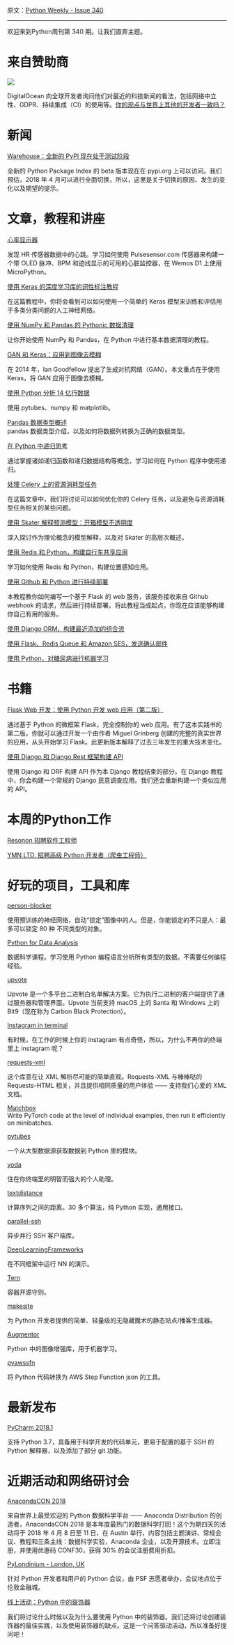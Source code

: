 原文：[Python Weekly - Issue 340](http://eepurl.com/dpIHQH)

---

欢迎来到Python周刊第 340 期。让我们直奔主题。
  
# 来自赞助商

[![](https://gallery.mailchimp.com/e2e180baf855ac797ef407fc7/images/afd87cff-158f-4358-84b1-e08990fb7860.png)](https://blog.digitalocean.com/currents-march-2018/?utm_source=paid_newsletter+python+weekly&utm_medium=display&utm_campaign=2018_Brand&utm_content=3-29-2018+python+weekly) 

DigitalOcean 向全球开发者询问他们对最近的科技新闻的看法，包括网络中立性、GDPR、持续集成（CI）的使用等。[你的观点与世界上其他的开发者一致吗？](https://blog.digitalocean.com/currents-march-2018/?utm_source=paid_newsletter+python+weekly&utm_medium=display&utm_campaign=2018_Brand&utm_content=3-29-2018+python+weekly)  
  
  
# 新闻  
  
[Warehouse：全新的 PyPI 现在处于测试阶段](https://pyfound.blogspot.com/2018/03/warehouse-all-new-pypi-is-now-in-beta.html)

全新的 Python Package Index 的 beta 版本现在在 pypi.org 上可以访问。我们预估，2018 年 4 月可以进行全面切换，所以，这里是关于切换的原因、发生的变化以及期望的提示。
  
  
# 文章，教程和讲座  
  
[心率显示器](https://martinfitzpatrick.name/article/wemos-heart-rate-sensor-display-micropython/)

发现 HR 传感器数据中的心跳。学习如何使用 Pulsesensor.com 传感器来构建一个带 OLED 脉冲、BPM 和迹线显示的可用的心脏监控器，在 Wemos D1 上使用 MicroPython。
  
[使用 Keras 的深度学习库的词性标注教程](https://medium.com/@cdiscountdatascience/part-of-speech-tagging-tutorial-with-the-keras-deep-learning-library-d7f93fa05537)  

在这篇教程中，你将会看到可以如何使用一个简单的 Keras 模型来训练和评估用于多类分类问题的人工神经网络。
  
[使用 NumPy 和 Pandas 的 Pythonic 数据清理](https://realpython.com/python-data-cleaning-numpy-pandas/)

让你开始使用 NumPy 和 Pandas，在 Python 中进行基本数据清理的教程。
  
[GAN 和 Keras：应用到图像去模糊](https://blog.sicara.com/keras-generative-adversarial-networks-image-deblurring-45e3ab6977b5)  

在 2014 年，Ian Goodfellow 提出了生成对抗网络（GAN）。本文重点在于使用 Keras，将 GAN 应用于图像去模糊。
  
[使用 Python 分析 14 亿行数据](https://hackernoon.com/analysing-1-4-billion-rows-with-python-6cec86ca9d73)  

使用 pytubes、numpy 和 matplotlib。
  
[Pandas 数据类型概述](http://pbpython.com/pandas_dtypes.html)  
pandas 数据类型介绍，以及如何将数据列转换为正确的数据类型。
  
[在 Python 中递归思考](https://realpython.com/python-thinking-recursively/)

通过掌握诸如递归函数和递归数据结构等概念，学习如何在 Python 程序中使用递归。
  
[处理 Celery 上的资源消耗型任务](https://www.vinta.com.br/blog/2018/dealing-resource-consuming-tasks-celery/)  

在这篇文章中，我们将讨论可以如何优化你的 Celery 任务，以及避免与资源消耗型任务相关的某些问题。
  
[使用 Skater 解释预测模型：开箱模型不透明度](https://www.oreilly.com/ideas/interpreting-predictive-models-with-skater-unboxing-model-opacity)  

深入探讨作为理论概念的模型解释，以及对 Skater 的高层次概述。
  
[使用 Redis 和 Python，构建自行车共享应用](https://opensource.com/article/18/2/building-bikesharing-application-open-source-tools)  

学习如何使用 Redis 和 Python，构建位置感知应用。
  
[使用 Github 和 Python 进行持续部署](https://fedoramagazine.org/continuous-deployment-github-python/)

本教程教你如何编写一个基于 Flask 的 web 服务，该服务接收来自 Github webhook 的请求，然后进行持续部署。将此教程当成起点，你现在应该能够构建你自己有用的服务。
  
[使用 Django ORM，构建最近添加的组合流](https://simonwillison.net/2018/Mar/25/combined-recent-additions/)  
  
[使用 Flask、Redis Queue 和 Amazon SES，发送确认邮件](https://testdriven.io/sending-confirmation-emails-with-flask-rq-and-ses)  
  
[使用 Python，对糖尿病进行机器学习](https://datascienceplus.com/machine-learning-for-diabetes-with-python/)  
  
  
# 书籍  
  
[Flask Web 开发：使用 Python 开发 web 应用（第二版）](https://amzn.to/2pKN7Nc)

通过基于 Python 的微框架 Flask，完全控制你的 web 应用。有了这本实践书的第二版，你就可以通过开发一个由作者 Miguel Grinberg 创建的完整的真实世界的应用，从头开始学习 Flask。此更新版本解释了过去三年发生的重大技术变化。
  
[使用 Django 和 Django Rest 框架构建 API](https://books.agiliq.com/projects/django-api-polls-tutorial/en/latest/)  

使用 Django 和 DRF 构建 API 作为本 Django 教程结束的部分。在 Django 教程中，你会构建一个常规的 Django 民意调查应用。我们还会重新构建一个类似应用的 API。
  
  
# 本周的Python工作  
  
[Resonon 招聘软件工程师](http://jobs.pythonweekly.com/jobs/software-engineer-19/)   
  
[YMN LTD. 招聘高级 Python 开发者（爬虫工程师）](http://jobs.pythonweekly.com/jobs/senior-python-developer-crawling-engineer-remote-contractor/)  
  
  
# 好玩的项目，工具和库  
  
[person-blocker](https://github.com/minimaxir/person-blocker)  

使用预训练的神经网络，自动“锁定”图像中的人。但是，你能锁定的不只是人：最多可以锁定 80 种 不同类型的对象。
  
[Python for Data Analysis](https://github.com/cuttlefishh/python-for-data-analysis)

数据科学课程。学习使用 Python 编程语言分析所有类型的数据。不需要任何编程经验。
  
[upvote](https://github.com/google/upvote)  

Upvote 是一个多平台二进制白名单解决方案。它为执行二进制的客户端提供了通过服务器和管理界面。Upvote 当前支持 macOS 上的 Santa 和 Windows 上的 Bit9（现在称为 Carbon Black Protection）。
  
[Instagram in terminal](https://github.com/billcccheng/instagram-terminal-news-feed)  

有时候，在工作的时候上你的 instagram 有点奇怪，所以，为什么不再你的终端里上 instagram 呢？
  
[requests-xml](https://github.com/erinxocon/requests-xml)  

这个库意在让 XML 解析尽可能的简单直观。Requests-XML 与棒棒哒的 Requests-HTML 相关，并且提供相同质量的用户体验 —— 支持我们心爱的 XML 文档。
  
[Matchbox](https://github.com/salesforce/matchbox)  
Write PyTorch code at the level of individual examples, then run it efficiently on minibatches.  
  
[pytubes](https://github.com/stestagg/pytubes)  

一个从大型数据源获取数据到 Python 里的模块。
  
[yoda](https://github.com/yoda-pa/yoda)  

住在你终端里的明智而强大的个人助理。
  
[textdistance](https://github.com/orsinium/textdistance)  

计算序列之间的距离。30 多个算法，纯 Python 实现，通用接口。
  
[parallel-ssh](https://github.com/ParallelSSH/parallel-ssh)  

异步并行 SSH 客户端库。
  
[DeepLearningFrameworks](https://github.com/ilkarman/DeepLearningFrameworks)  

在不同框架中运行 NN 的演示。
  
[Tern](https://github.com/vmware/tern)  

容器开源守则。
  
[makesite](https://github.com/sunainapai/makesite)  

为 Python 开发者提供的简单、轻量级的无隐藏魔术的静态站点/播客生成器。
  
[Augmentor](https://github.com/mdbloice/Augmentor)  

Python 中的图像增强库，用于机器学习。
  
[pyawssfn](https://github.com/bennorth/pyawssfn)  

将 Python 代码转换为 AWS Step Function json 的工具。
  
  
# 最新发布  
  
[PyCharm 2018.1](https://www.jetbrains.com/pycharm/whatsnew/)  

支持 Python 3.7，具备用于科学开发的代码单元，更易于配置的基于 SSH 的 Python 解释器，以及添加了部分 git 功能。
  
  
# 近期活动和网络研讨会  
  
[AnacondaCON 2018](https://goo.gl/EB3JtR)

来自世界上最受欢迎的 Python 数据科学平台 —— Anaconda Distribution 的创造者，AnacondaCON 2018 是本年度最热门的数据科学打回！这个为期四天的活动将于 2018 年 4 月 8 日至 11 日，在 Austin 举行，内容包括主题演讲、常规会议、教程和三条主线：数据科学实验，Anaconda 企业，以及开源技术。立即注册，并使用优惠码 CONF30，获得 30% 的会议注册费用折扣。
  
[PyLondinium - London, UK](https://pylondinium.org/)  

针对 Python 开发者和用户的 Python 会议，由 PSF 志愿者举办，会议地点位于伦敦金融城。
  
[线上活动：Python 中的装饰器](https://www.crowdcast.io/e/decorators-2/register)

我们将讨论什么时候以及为什么要使用 Python 中的装饰器。我们还将讨论创建装饰器的最佳实践，以及使用装饰器的缺点。这是一个问答驱动活动，所以准备好提问吧！